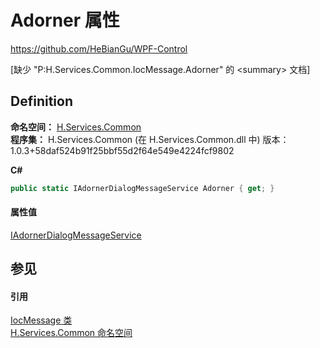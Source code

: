 # Adorner 属性
https://github.com/HeBianGu/WPF-Control

\[缺少 "P:H.Services.Common.IocMessage.Adorner" 的 &lt;summary&gt; 文档\]



## Definition
**命名空间：** <a href="b9cdd84f-6623-a51a-f53b-465103ced202">H.Services.Common</a>  
**程序集：** H.Services.Common (在 H.Services.Common.dll 中) 版本：1.0.3+58daf524b91f25bbf55d2f64e549e4224fcf9802

**C#**
``` C#
public static IAdornerDialogMessageService Adorner { get; }
```



#### 属性值
<a href="d8c1ed6b-fec8-4149-62b2-315dd78bb30a">IAdornerDialogMessageService</a>

## 参见


#### 引用
<a href="99e1ae6e-b437-8627-58dd-72c23514d5b3">IocMessage 类</a>  
<a href="b9cdd84f-6623-a51a-f53b-465103ced202">H.Services.Common 命名空间</a>  
